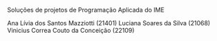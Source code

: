 Soluções de projetos de Programação Aplicada do IME

Ana Lívia dos Santos Mazziotti (21401)
Luciana Soares da Silva (21068)
Vinicius Correa Couto da Conceição (22109)
